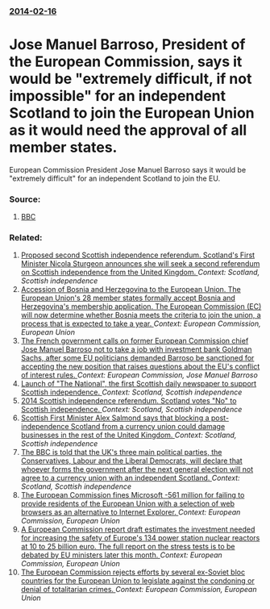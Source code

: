 ### [2014-02-16](/news/2014/02/16/index.md)

# Jose Manuel Barroso, President of the European Commission, says it would be "extremely difficult, if not impossible" for an independent Scotland to join the European Union as it would need the approval of all member states. 

European Commission President Jose Manuel Barroso says it would be &quot;extremely difficult&quot; for an independent Scotland to join the EU.


### Source:

1. [BBC](http://www.bbc.co.uk/news/uk-scotland-scotland-politics-26215963)

### Related:

1. [Proposed second Scottish independence referendum. Scotland's First Minister Nicola Sturgeon announces she will seek a second referendum on Scottish independence from the United Kingdom. ](/news/2017/03/13/proposed-second-scottish-independence-referendum-scotland-s-first-minister-nicola-sturgeon-announces-she-will-seek-a-second-referendum-on-s.md) _Context: Scotland, Scottish independence_
2. [Accession of Bosnia and Herzegovina to the European Union. The European Union's 28 member states formally accept Bosnia and Herzegovina's membership application. The European Commission (EC) will now determine whether Bosnia meets the criteria to join the union, a process that is expected to take a year. ](/news/2016/09/20/accession-of-bosnia-and-herzegovina-to-the-european-union-the-european-union-s-28-member-states-formally-accept-bosnia-and-herzegovina-s-me.md) _Context: European Commission, European Union_
3. [The French government calls on former European Commission chief Jose Manuel Barroso not to take a job with investment bank Goldman Sachs, after some EU politicians demanded Barroso be sanctioned for accepting the new position that raises questions about the EU's conflict of interest rules. ](/news/2016/07/14/the-french-government-calls-on-former-european-commission-chief-josa-c-manuel-barroso-not-to-take-a-job-with-investment-bank-goldman-sachs-a.md) _Context: European Commission, Jose Manuel Barroso_
4. [Launch of "The National", the first Scottish daily newspaper to support Scottish independence. ](/news/2014/11/24/launch-of-the-national-the-first-scottish-daily-newspaper-to-support-scottish-independence.md) _Context: Scotland, Scottish independence_
5. [2014 Scottish independence referendum. Scotland votes "No" to Scottish independence. ](/news/2014/09/19/2014-scottish-independence-referendum-scotland-votes-no-to-scottish-independence.md) _Context: Scotland, Scottish independence_
6. [Scottish First Minister Alex Salmond says that blocking a post-independence Scotland from a currency union could damage businesses in the rest of the United Kingdom. ](/news/2014/02/17/scottish-first-minister-alex-salmond-says-that-blocking-a-post-independence-scotland-from-a-currency-union-could-damage-businesses-in-the-re.md) _Context: Scotland, Scottish independence_
7. [The BBC is told that the UK's three main political parties, the Conservatives, Labour and the Liberal Democrats, will declare that whoever forms the government after the next general election will not agree to a currency union with an independent Scotland. ](/news/2014/02/12/the-bbc-is-told-that-the-uk-s-three-main-political-parties-the-conservatives-labour-and-the-liberal-democrats-will-declare-that-whoever-f.md) _Context: Scotland, Scottish independence_
8. [The European Commission fines Microsoft -561 million for failing to provide residents of the European Union with a selection of web browsers as an alternative to Internet Explorer. ](/news/2013/03/6/the-european-commission-fines-microsoft-561-million-for-failing-to-provide-residents-of-the-european-union-with-a-selection-of-web-browse.md) _Context: European Commission, European Union_
9. [A European Commission report draft estimates the investment needed for increasing the safety of Europe's 134 power station nuclear reactors at 10 to 25 billion euro. The full report on the stress tests is to be debated by EU ministers later this month. ](/news/2012/10/2/a-european-commission-report-draft-estimates-the-investment-needed-for-increasing-the-safety-of-europe-s-134-power-station-nuclear-reactors.md) _Context: European Commission, European Union_
10. [The European Commission rejects efforts by several ex-Soviet bloc countries for the European Union to legislate against the condoning or denial of totalitarian crimes. ](/news/2010/12/22/the-european-commission-rejects-efforts-by-several-ex-soviet-bloc-countries-for-the-european-union-to-legislate-against-the-condoning-or-den.md) _Context: European Commission, European Union_
